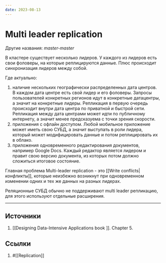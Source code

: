 ```yaml
---
date: 2023-08-13
---
```

# Multi leader replication

Другие названия: *master-master*

В кластере существует несколько лидеров. У каждого из лидеров есть свои фоловеры, на которые реплицируются данные. Плюс происходит синхронизация лидеров между собой.

Где актуально:

1. наличие нескольких географически распределенных дата центров. В каждом дата центре есть свой лидер и его фоловеры. Запросы пользователей конкретных регионов идут в конкретные датацентры, а значит на конкретные лидеры. Репликация в первую очередь происходит внутри дата центра по приватной и быстрой сети. Репликация между дата центрами может идти по публичному интернету, а значит менее предсказуема с точки зрения скорости.
1. приложения с офлайн доступом. Любой мобильное приложение может иметь свою СУБД, а значит выступать в роли лидера, который может модифицировать данные и потом реплицировать их в облако.
1. приложения одновременного редактирования документов, например Google Docs. Каждый редактор является лидером и правит свою версию документа, из которых потом должно сложиться итоговое состояние.

Главная проблема Multi-leader replication - это [[Write conflicts|*конфликты*]], которые неизбежно возникнут при одновременном изменении одних и тех же данных на разных лидерах.

Реляционные СУБД обычно не поддерживают multi leader репликацию, для этого используют отдельные расширения.

---

## Источники

1. [[Designing Data-Intensive Applications book ]]. Chapter 5.

## Ссылки

1. #[[Replication]]
